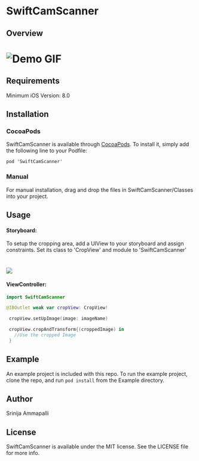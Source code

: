 # SwiftCamScanner

## Overview
# ![Demo GIF](https://github.com/Srinija/SwiftCamScanner/blob/master/demo.gif)

## Requirements
Minimum iOS Version: 8.0

## Installation

### CocoaPods
SwiftCamScanner is available through [CocoaPods](http://cocoapods.org). To install
it, simply add the following line to your Podfile:
```
pod 'SwiftCamScanner'
```

### Manual
For manual installation, drag and drop the files in SwiftCamScanner/Classes into your project.

## Usage
#### Storyboard: 
To setup the cropping area, add a UIView to your storyboard and assign constraints. Set its class to 'CropView' and module to 'SwiftCamScanner'

# ![](https://github.com/Srinija/SwiftCamScanner/blob/master/IbSnapshot.png)


#### ViewController: 
```swift
import SwiftCamScanner
```
```swift
@IBOutlet weak var cropView: CropView!
```
```swift
 cropView.setUpImage(image: imageName)
 ```
 ```swift
  cropView.cropAndTransform{(croppedImage) in
    //Use the cropped Image
  }
  ```


## Example
An example project is included with this repo.  To run the example project, clone the repo, and run `pod install` from the Example directory.


## Author

Srinija Ammapalli

## License

SwiftCamScanner is available under the MIT license. See the LICENSE file for more info.
